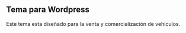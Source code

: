 Tema para Wordpress
-------------------------
Este tema esta diseñado para la venta y comercialización de vehículos.